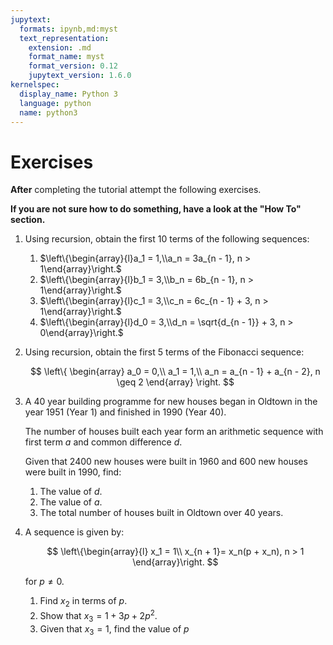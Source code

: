 ```yaml
---
jupytext:
  formats: ipynb,md:myst
  text_representation:
    extension: .md
    format_name: myst
    format_version: 0.12
    jupytext_version: 1.6.0
kernelspec:
  display_name: Python 3
  language: python
  name: python3
---
```


# Exercises

**After** completing the tutorial attempt the following exercises.

**If you are not sure how to do something, have a look at the "How To" section.**

1. Using recursion, obtain the first 10 terms of the following sequences:
   1. $\left\{\begin{array}{l}a_1 = 1,\\a_n = 3a_{n - 1}, n > 1\end{array}\right.$
   2. $\left\{\begin{array}{l}b_1 = 3,\\b_n = 6b_{n - 1}, n > 1\end{array}\right.$
   3. $\left\{\begin{array}{l}c_1 = 3,\\c_n = 6c_{n - 1} + 3, n > 1\end{array}\right.$
   4. $\left\{\begin{array}{l}d_0 = 3,\\d_n = \sqrt{d_{n - 1}} + 3, n > 0\end{array}\right.$
2. Using recursion, obtain the first 5 terms of the Fibonacci sequence:

   $$
   \left\{
       \begin{array}
           a_0 = 0,\\
           a_1 = 1,\\
           a_n = a_{n - 1} + a_{n - 2}, n \geq 2
       \end{array}
   \right.
   $$

3. A 40 year building programme for new houses began in Oldtown in the year 1951 (Year 1) and finished in 1990 (Year 40).

   The number of houses built each year form an arithmetic sequence with first term $a$ and common difference $d$.

   Given that 2400 new houses were built in 1960 and 600 new houses were built in 1990, find:

   1. The value of $d$.
   2. The value of $a$.
   3. The total number of houses built in Oldtown over 40 years.

4. A sequence is given by:

   $$
       \left\{\begin{array}{l}
       x_1 = 1\\
       x_{n + 1}= x_n(p + x_n), n > 1
       \end{array}\right.
   $$

   for $p\ne0$.

   1. Find $x_2$ in terms of $p$.
   2. Show that $x_3=1+3p+2p^2$.
   3. Given that $x_3=1$, find the value of $p$
